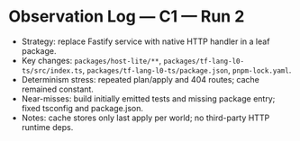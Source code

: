 # Observation Log — C1 — Run 2

- Strategy: replace Fastify service with native HTTP handler in a leaf package.
- Key changes: `packages/host-lite/**`, `packages/tf-lang-l0-ts/src/index.ts`, `packages/tf-lang-l0-ts/package.json`, `pnpm-lock.yaml`.
- Determinism stress: repeated plan/apply and 404 routes; cache remained constant.
- Near-misses: build initially emitted tests and missing package entry; fixed tsconfig and package.json.
- Notes: cache stores only last apply per world; no third-party HTTP runtime deps.
